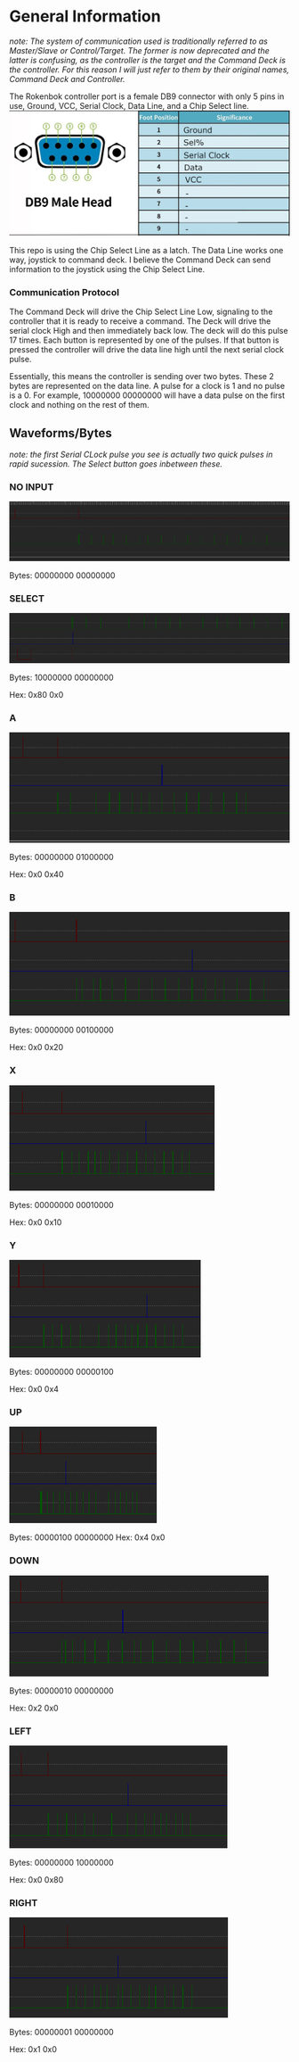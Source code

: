 # General Information 
*note: The system of communication used is traditionally referred to as Master/Slave or Control/Target. The former is now deprecated and the latter is confusing, as the controller is the target and the Command Deck is the controller. For this reason I will just refer to them by their original names, Command Deck and Controller.*


The Rokenbok controller port is a female DB9 connector with only 5 pins in use, Ground, VCC, Serial Clock, Data Line, and a Chip Select line. 
![Pinout](Controller_Pinout.png)

This repo is using the Chip Select Line as a latch. The Data Line works one way, joystick to command deck. I believe the Command Deck can send information to the joystick using the Chip Select Line.

### Communication Protocol

The Command Deck will drive the Chip Select Line Low, signaling to the controller that it is ready to receive a command. The Deck will drive the serial clock High and then immediately back low. The deck will do this pulse 17 times. Each button is represented by one of the pulses. If that button is pressed the controller will drive the data line high until the next serial clock pulse. 

Essentially, this means the controller is sending over two bytes. These 2 bytes are represented on the data line. A pulse for a clock is 1 and no pulse is a 0. For example, 10000000 00000000 will have a data pulse on the first clock and nothing on the rest of them.

## Waveforms/Bytes
*note: the first Serial CLock pulse you see is actually two quick pulses in rapid sucession. The Select button goes inbetween these.*

### NO INPUT
![NoInput](Waveforms/Nothing.png)

Bytes: 00000000 00000000

### SELECT

![SELECT](Waveforms/SELECT.png)

Bytes: 10000000 00000000

Hex: 0x80 0x0

### A
![A](Waveforms/A.png)

Bytes: 00000000 01000000

Hex: 0x0 0x40

### B

![B](Waveforms/B.png)

Bytes: 00000000 00100000

Hex: 0x0 0x20

### X

![X](Waveforms/X.png)

Bytes: 00000000 00010000

Hex: 0x0 0x10

### Y

![Y](Waveforms/Y.png)

Bytes: 00000000 00000100

Hex: 0x0 0x4

### UP

![UP](Waveforms/UP.png)

Bytes: 00000100 00000000
Hex: 0x4 0x0

### DOWN

![DOWN](Waveforms/DOWN.png)

Bytes: 00000010 00000000

Hex: 0x2 0x0

### LEFT

![LEFT](Waveforms/LEFT.png)

Bytes: 00000000 10000000

Hex: 0x0 0x80

### RIGHT

![RIGHT](Waveforms/RIGHT.png)

Bytes: 00000001 00000000

Hex: 0x1 0x0
